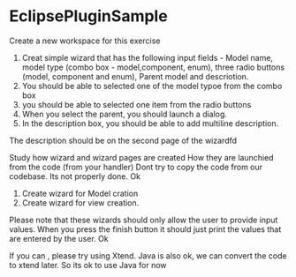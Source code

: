 # EclipsePluginSample

Create a new workspace for this exercise
1) Creat simple wizard that has the following input fields - Model name, model type (combo box - model,component, enum), three radio buttons (model, component and enum), Parent model and descriotion.
2) You should be able to selected one of the model typoe from the combo box
3) you should be able to selected one item from the radio buttons
4) When you select the parent, you should launch a dialog.
5) In the description box, you should be able to add multiline description.

The description should be on the second page of the wizardfd

Study how wizard and wizard pages are created 
How they are launchied from the code (from your handler)
Dont try to copy the code from our codebase. Its not properly done. Ok

1) Create wizard for Model cration
2) Create wizard for view creation.

Please note that these wizards should only allow the user to provide input values. When you press the finish button it should just print the values that are entered by the user. Ok

If you can , please try using Xtend. Java is also ok, we can convert the code to xtend later. So its ok to use Java for now
